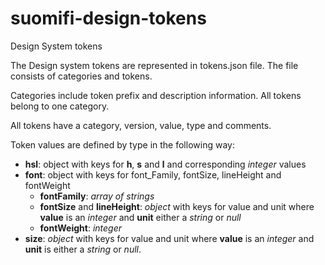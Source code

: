 # suomifi-design-tokens

Design System tokens

The Design system tokens are represented in tokens.json file.
The file consists of categories and tokens.

Categories include token prefix and description information.
All tokens belong to one category.

All tokens have a category, version, value, type and comments.

Token values are defined by type in the following way:

- **hsl**: object with keys for **h**, **s** and **l** and corresponding _integer_ values
- **font**: object with keys for font_Family, fontSize, lineHeight and fontWeight
  - **fontFamily**: _array of strings_
  - **fontSize** and **lineHeight**: _object_ with keys for value and unit where **value** is an _integer_ and **unit** either a _string_ or _null_
  - **fontWeight**: _integer_
- **size**: _object_ with keys for value and unit where **value** is an _integer_ and **unit** is either a _string_ or _null_.
